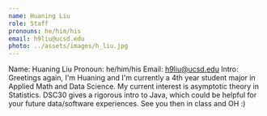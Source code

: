 ```yaml
---
name: Huaning Liu
role: Staff
pronouns: he/him/his
email: h9liu@ucsd.edu
photo: ../assets/images/h_liu.jpg
---
```

Name: Huaning Liu
Pronoun: he/him/his
Email: h9liu@ucsd.edu
Intro: Greetings again, I'm Huaning and I'm currently a 4th year student major in Applied Math and Data Science. My current interest is asymptotic theory in Statistics. DSC30 gives a rigorous intro to Java, which could be helpful for your future data/software experiences. See you then in class and OH :)
